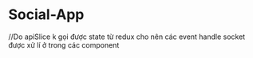 # Social-App

//Do apiSlice k gọi được state từ redux cho nên các event handle socket được xử lí ở trong các component 